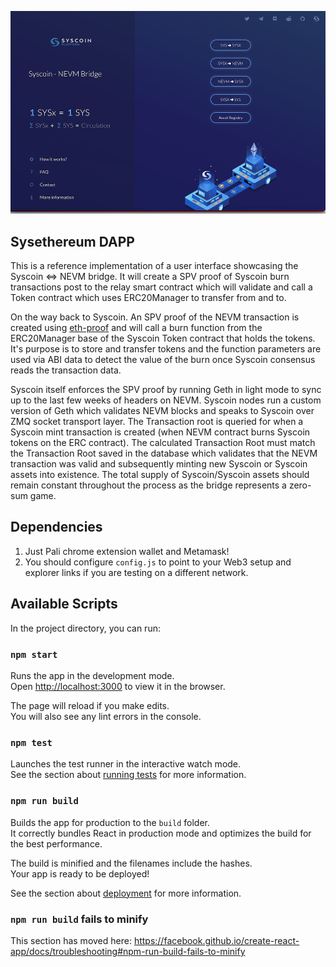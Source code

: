 ![Preview](./home.png)
## Sysethereum DAPP
This is a reference implementation of a user interface showcasing the Syscoin <=> NEVM bridge. It will create a SPV proof of Syscoin burn transactions post to the relay smart contract which will validate and call a Token contract which uses ERC20Manager to transfer from and to.

On the way back to Syscoin. An SPV proof of the NEVM transaction is created using [eth-proof](http://github.com/syscoin/eth-proof) and will call a burn function from the ERC20Manager base of the Syscoin Token contract that holds the tokens. It's purpose is to store and transfer tokens and the function parameters are used via ABI data to detect the value of the burn once Syscoin consensus reads the transaction data.

Syscoin itself enforces the SPV proof by running Geth in light mode to sync up to the last few weeks of headers on NEVM. Syscoin nodes run a custom version of Geth which validates NEVM blocks and speaks to Syscoin over ZMQ socket transport layer. The Transaction root is queried for when a Syscoin mint transaction is created (when NEVM contract burns Syscoin tokens on the ERC contract). The calculated Transaction Root must match the Transaction Root saved in the database which validates that the NEVM transaction was valid and subsequently minting new Syscoin or Syscoin assets into existence. The total supply of Syscoin/Syscoin assets should remain constant throughout the process as the bridge represents a zero-sum game.
## Dependencies

1) Just Pali chrome extension wallet and Metamask!
2) You should configure `config.js` to point to your Web3 setup and explorer links if you are testing on a different network.

## Available Scripts

In the project directory, you can run:

### `npm start`

Runs the app in the development mode.<br>
Open [http://localhost:3000](http://localhost:3000) to view it in the browser.

The page will reload if you make edits.<br>
You will also see any lint errors in the console.

### `npm test`

Launches the test runner in the interactive watch mode.<br>
See the section about [running tests](https://facebook.github.io/create-react-app/docs/running-tests) for more information.

### `npm run build`

Builds the app for production to the `build` folder.<br>
It correctly bundles React in production mode and optimizes the build for the best performance.

The build is minified and the filenames include the hashes.<br>
Your app is ready to be deployed!

See the section about [deployment](https://facebook.github.io/create-react-app/docs/deployment) for more information.

### `npm run build` fails to minify

This section has moved here: https://facebook.github.io/create-react-app/docs/troubleshooting#npm-run-build-fails-to-minify
